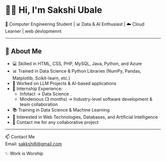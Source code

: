 # 👩‍💻 Hi, I'm Sakshi Ubale  

🌟 Computer Engineering Student | 📊 Data & AI Enthusiast | ☁️ Cloud Learner  | web devlopmennt

---

## 🚀 About Me  
- 💻 Skilled in HTML, CSS, PHP, MySQL, Java, Python, and Azure  
- 📊 Trained in Data Science & Python Libraries (NumPy, Pandas, Matplotlib, Scikit-learn, etc.)  
- 🤖 Worked on LLM Projects & AI-based applications  
- 💼 Internship Experience:  
  - Infotact → Data Science .  
  - Mindenious (3 months) → Industry-level software development & team collaboration  
- 📚 Training in Data Science & Machine Learning  
- 🌱 Interested in Web Technologies, Databases, and Artificial Intelligence  
- 🤝 Contact me for any collaborative project  

---
 📫 Contact Me  
Email: sakkshi6@gmail.com  

✨ Work is Worship  
